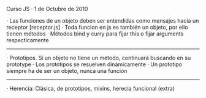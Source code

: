 Curso JS · 1 de Octubre de 2010

· Las funciones de un objeto deben ser entendidas como mensajes hacía un receptor [receptor.js]
· Toda funcion en js es también un objeto, por ello tienen métodos
· Métodos bind y curry para fijar this o fijar arguments respecticamente

----

· Prototipos. Si un objeto no tiene un método, continuará buscando en su prototype
· Los prototipos se resuelven dinámicamente
· Un prototipo siempre ha de ser un objeto, nunca una función


----

· Herencia: Clásica, de prototipos, mixins, herecia funcional (extra)